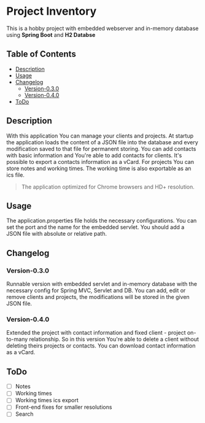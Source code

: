 # Project Inventory

This is a hobby project with embedded webserver and in-memory database using **Spring Boot** and **H2 Databse**

## Table of Contents

* [Description](#description)
* [Usage](#usage)
* [Changelog](#changelog)
  * [Version-0.3.0](#version-0.3.0)
  * [Version-0.4.0](#version-0.4.0)
* [ToDo](#todo)

## Description

With this application You can manage your clients and projects. At startup the application loads the content of a JSON file into the database and every modification saved to that file for permanent storing. You can add contacts with basic information and You're able to add contacts for clients. It's possible to export a contacts information as a vCard. For projects You can store notes and working times. The working time is also exportable as an ics file.

> The application optimized for Chrome browsers and HD+ resolution.

## Usage

The application.properties file holds the necessary configurations. You can set the port and the name for the embedded servlet. You should add a JSON file with absolute or relative path.

## Changelog

### Version-0.3.0

Runnable version with embedded servlet and in-memory database with the necessary config for Spring MVC, Servlet and DB. You can add, edit or remove clients and projects, the modifications will be stored in the given JSON file.

### Version-0.4.0

Extended the project with contact information and fixed client - project on-to-many relationship. So in this version You're able to delete a client without deleting theirs projects or contacts. You can download contact information as a vCard.

## ToDo

- [ ] Notes
- [ ] Working times
- [ ] Working times ics export
- [ ] Front-end fixes for smaller resolutions
- [ ] Search